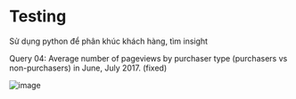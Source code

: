 # Testing
Sử dụng python để phân khúc khách hàng, tìm insight

Query 04: Average number of pageviews by purchaser type (purchasers vs non-purchasers) in June, July 2017. (fixed)

![image](https://github.com/user-attachments/assets/764e6046-063f-4562-a74a-1ee207af3bbc)
